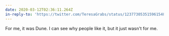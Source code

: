 ```yaml
---
date: 2020-03-12T02:36:11.264Z
in-reply-to: 'https://twitter.com/TeresaGrabs/status/1237730535159615489?s=19'
---
```


For me, it was Dune. I can see why people like it, but it just wasn't for me.
